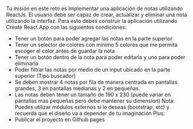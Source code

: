 Tu misión en este reto es implementar una aplicación de notas utilizando ReactJs.
El usuario debe ser capaz de crear, actualizar y eliminar una nota utilizando la interfaz.
Para esto debes construir la aplicación utilizando Create React App con las siguientes condiciones:

- Tener un botón para poder agregar las notas en la parte superior
- Tener un selector de colores con mínimo 5 colores que me permita escoger el color antes de guardar la nota
- Tener un botón dentro de la nota para poder editarla y uno para poder eliminarla
- Poder filtrar las notas por medio de un input ubicado en la parte superior (Tipo buscador)
- Se deben mostrar 4 notas por fila de manera centrada en pantallas grandes, 3 en pantallas medianas y 2 en pequeñas.
- Las notas deben tener un tamaño de 190 x 230 (puede variar en pantallas mas pequeñas pero debe mantener su dimension)
  Nota: Puedes utilizar módulos externos si lo deseas (bootstrap, etc) y recuerda que el diseño va a depender de tu imaginación
  Plus:
- Publicar el proyecto en Github pages

